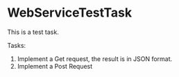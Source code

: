 # WebServiceTestTask
This is a test task.

Tasks:
1) Implement a Get request, the result is in JSON format.
2) Implement a Post Request
